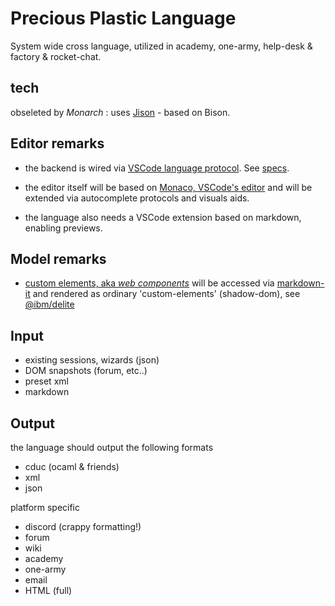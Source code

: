 # Precious Plastic Language

System wide cross language, utilized in academy, one-army, help-desk &amp; factory & rocket-chat.

## tech

obseleted by *Monarch* : uses [Jison](http://zaa.ch/jison/docs/#specifying-a-language) - based on Bison.

## Editor remarks

- the backend is wired via [VSCode language protocol](https://code.visualstudio.com/blogs/2016/06/27/common-language-protocol). See [specs](https://github.com/Microsoft/language-server-protocol).

- the editor itself will be based on [Monaco, VSCode's editor](https://microsoft.github.io/monaco-editor/monarch.html) and will be extended via autocomplete protocols
and visuals aids.

- the language also needs a VSCode extension based on markdown, enabling previews.

##  Model remarks

- [custom elements, aka *web components*](https://developer.mozilla.org/en-US/docs/Web/Web_Components/Using_custom_elements) will be accessed via [markdown-it](https://github.com/markdown-it/markdown-it) and rendered as ordinary 'custom-elements' (shadow-dom), see [@ibm/delite](https://github.com/ibm-js/delite)

## Input

- existing sessions, wizards (json)
- DOM snapshots (forum, etc..)
- preset xml
- markdown

## Output

the language should output the following formats

- cduc (ocaml & friends)
- xml
- json

platform specific 

- discord (crappy formatting!)
- forum
- wiki
- academy
- one-army
- email
- HTML (full)

